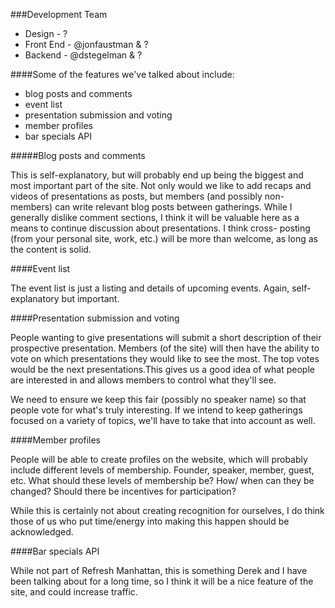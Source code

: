 ###Development Team

* Design - ?
* Front End - @jonfaustman & ?
* Backend - @dstegelman & ?



####Some of the features we've talked about include:

- blog posts and comments
- event list
- presentation submission and voting
- member profiles
- bar specials API

#####Blog posts and comments

This is self-explanatory, but will probably end up being the biggest
and most important part of the site. Not only would we like to add
recaps and videos of presentations as posts, but members (and possibly
non-members) can write relevant blog posts between gatherings. While I
generally dislike comment sections, I think it will be valuable here
as a means to continue discussion about presentations. I think cross-
posting (from your personal site, work, etc.) will be more than
welcome, as long as the content is solid.

####Event list

The event list is just a listing and details of upcoming events.
Again, self-explanatory but important.

####Presentation submission and voting

People wanting to give presentations will submit a short description
of their prospective presentation. Members (of the site) will then
have the ability to vote on which presentations they would like to see
the most. The top votes would be the next presentations.This gives us
a good idea of what people are interested in and allows members to
control what they'll see.

We need to ensure we keep this fair (possibly no speaker name) so that
people vote for what's truly interesting. If we intend to keep
gatherings focused on a variety of topics, we'll have to take that
into account as well.

####Member profiles

People will be able to create profiles on the website, which will
probably include different levels of membership. Founder, speaker,
member, guest, etc. What should these levels of membership be? How/
when can they be changed? Should there be incentives for
participation?

While this is certainly not about creating recognition for ourselves,
I do think those of us who put time/energy into making this happen
should be acknowledged.

####Bar specials API

While not part of Refresh Manhattan, this is something Derek and I
have been talking about for a long time, so I think it will be a nice
feature of the site, and could increase traffic.